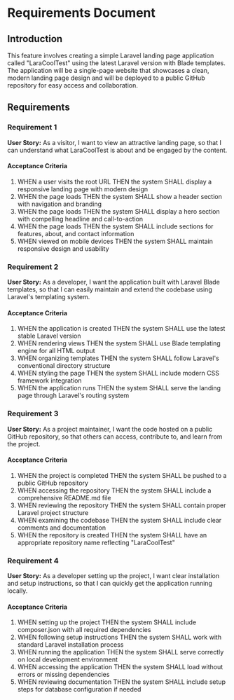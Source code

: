 # Requirements Document

## Introduction

This feature involves creating a simple Laravel landing page application called "LaraCoolTest" using the latest Laravel version with Blade templates. The application will be a single-page website that showcases a clean, modern landing page design and will be deployed to a public GitHub repository for easy access and collaboration.

## Requirements

### Requirement 1

**User Story:** As a visitor, I want to view an attractive landing page, so that I can understand what LaraCoolTest is about and be engaged by the content.

#### Acceptance Criteria

1. WHEN a user visits the root URL THEN the system SHALL display a responsive landing page with modern design
2. WHEN the page loads THEN the system SHALL show a header section with navigation and branding
3. WHEN the page loads THEN the system SHALL display a hero section with compelling headline and call-to-action
4. WHEN the page loads THEN the system SHALL include sections for features, about, and contact information
5. WHEN viewed on mobile devices THEN the system SHALL maintain responsive design and usability

### Requirement 2

**User Story:** As a developer, I want the application built with Laravel Blade templates, so that I can easily maintain and extend the codebase using Laravel's templating system.

#### Acceptance Criteria

1. WHEN the application is created THEN the system SHALL use the latest stable Laravel version
2. WHEN rendering views THEN the system SHALL use Blade templating engine for all HTML output
3. WHEN organizing templates THEN the system SHALL follow Laravel's conventional directory structure
4. WHEN styling the page THEN the system SHALL include modern CSS framework integration
5. WHEN the application runs THEN the system SHALL serve the landing page through Laravel's routing system

### Requirement 3

**User Story:** As a project maintainer, I want the code hosted on a public GitHub repository, so that others can access, contribute to, and learn from the project.

#### Acceptance Criteria

1. WHEN the project is completed THEN the system SHALL be pushed to a public GitHub repository
2. WHEN accessing the repository THEN the system SHALL include a comprehensive README.md file
3. WHEN reviewing the repository THEN the system SHALL contain proper Laravel project structure
4. WHEN examining the codebase THEN the system SHALL include clear comments and documentation
5. WHEN the repository is created THEN the system SHALL have an appropriate repository name reflecting "LaraCoolTest"

### Requirement 4

**User Story:** As a developer setting up the project, I want clear installation and setup instructions, so that I can quickly get the application running locally.

#### Acceptance Criteria

1. WHEN setting up the project THEN the system SHALL include composer.json with all required dependencies
2. WHEN following setup instructions THEN the system SHALL work with standard Laravel installation process
3. WHEN running the application THEN the system SHALL serve correctly on local development environment
4. WHEN accessing the application THEN the system SHALL load without errors or missing dependencies
5. WHEN reviewing documentation THEN the system SHALL include setup steps for database configuration if needed
